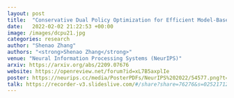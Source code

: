 ```yaml
---
layout: post
title:  "Conservative Dual Policy Optimization for Efficient Model-Based Reinforcement Learning"
date:   2022-02-02 21:22:53 +00:00
image: /images/dcpu21.jpg
categories: research
author: "Shenao Zhang"
authors: "<strong>Shenao Zhang</strong>"
venue: "Neural Information Processing Systems (NeurIPS)"
arxiv: https://arxiv.org/abs/2209.07676
website: https://openreview.net/forum?id=xL7B5axplIe
poster: https://neurips.cc/media/PosterPDFs/NeurIPS%202022/54577.png?t=1669654134.1492257
talk: https://recorder-v3.slideslive.com/#/share?share=76276&s=02521712-c16c-42a3-8bee-febfa1a416a2
---
```

